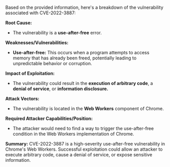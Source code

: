 Based on the provided information, here's a breakdown of the vulnerability associated with CVE-2022-3887:

**Root Cause:**
*   The vulnerability is a **use-after-free** error.

**Weaknesses/Vulnerabilities:**
*   **Use-after-free:** This occurs when a program attempts to access memory that has already been freed, potentially leading to unpredictable behavior or corruption.

**Impact of Exploitation:**
*   The vulnerability could result in the **execution of arbitrary code**, a **denial of service**, or **information disclosure.**

**Attack Vectors:**
*   The vulnerability is located in the **Web Workers** component of Chrome.

**Required Attacker Capabilities/Position:**
*   The attacker would need to find a way to trigger the use-after-free condition in the Web Workers implementation of Chrome.

**Summary:**
CVE-2022-3887 is a high-severity use-after-free vulnerability in Chrome's Web Workers. Successful exploitation could allow an attacker to execute arbitrary code, cause a denial of service, or expose sensitive information.